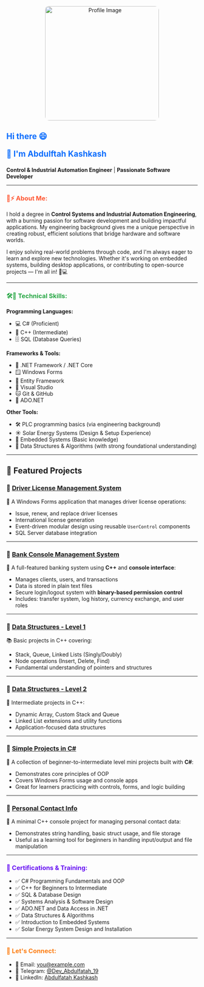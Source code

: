 <p align="center">
  <img src="https://github.com/AbdulftahKashkash/AbdulftahKashkash/blob/main/assets/profile.webp?raw=true" alt="Profile Image" width="300" style="border-radius: 10px;" />
</p>



<h2 style="color:#0d6efd; font-weight:bold;">Hi there 😄
  
  👋 I'm Abdulftah Kashkash</h2>

**Control & Industrial Automation Engineer** | **Passionate Software Developer**

---

<h3 style="color:#ff5733; font-weight:bold;">🚀⚡ About Me:</h3>

I hold a degree in **Control Systems and Industrial Automation Engineering**, with a burning passion for software development and building impactful applications. My engineering background gives me a unique perspective in creating robust, efficient solutions that bridge hardware and software worlds.

I enjoy solving real-world problems through code, and I'm always eager to learn and explore new technologies. Whether it's working on embedded systems, building desktop applications, or contributing to open-source projects — I'm all in! 🔧💻

---

<h3 style="color:#28a745; font-weight:bold;">🛠️💬 Technical Skills:</h3>

**Programming Languages:**

- 💻 C# (Proficient)
- 🧠 C++ (Intermediate)
- 🗄️ SQL (Database Queries)

**Frameworks & Tools:**

- 🧩 .NET Framework / .NET Core
- 🪟 Windows Forms
- 🧪 Entity Framework
- 🧰 Visual Studio
- 🐱 Git & GitHub
- 🔗 ADO.NET

**Other Tools:**

- 🛠️ PLC programming basics (via engineering background)
- ☀️ Solar Energy Systems (Design & Setup Experience)
- 📡 Embedded Systems (Basic knowledge)
- 🧮 Data Structures & Algorithms (with strong foundational understanding)
---

## 📌 Featured Projects

### 🔹 [Driver License Management System](https://github.com/CodacOne/DVLD-DriverLicenseSystem)
🪪 A Windows Forms application that manages driver license operations:
- Issue, renew, and replace driver licenses
- International license generation
- Event-driven modular design using reusable `UserControl` components
- SQL Server database integration

---

### 🔹 [Bank Console Management System](https://github.com/CodacOne/Bank-Console)
🏦 A full-featured banking system using **C++** and **console interface**:
- Manages clients, users, and transactions
- Data is stored in plain text files
- Secure login/logout system with **binary-based permission control**
- Includes: transfer system, log history, currency exchange, and user roles

---

### 🔹 [Data Structures - Level 1](https://github.com/CodacOne/Data-Structure-1)
📚 Basic projects in C++ covering:
- Stack, Queue, Linked Lists (Singly/Doubly)
- Node operations (Insert, Delete, Find)
- Fundamental understanding of pointers and structures

---

### 🔹 [Data Structures - Level 2](https://github.com/CodacOne/Data-Structure-2)
🔧 Intermediate projects in C++:
- Dynamic Array, Custom Stack and Queue
- Linked List extensions and utility functions
- Application-focused data structures

---

### 🔹 [Simple Projects in C#](https://github.com/CodacOne/simple-Project-in-C-sharp)
🧩 A collection of beginner-to-intermediate level mini projects built with **C#**:
- Demonstrates core principles of OOP
- Covers Windows Forms usage and console apps
- Great for learners practicing with controls, forms, and logic building

---

### 🔹 [Personal Contact Info](https://github.com/CodacOne/Contact)
📇 A minimal C++ console project for managing personal contact data:
- Demonstrates string handling, basic struct usage, and file storage
- Useful as a learning tool for beginners in handling input/output and file manipulation


---

<h3 style="color:#6610f2; font-weight:bold;">📜 Certifications & Training:</h3>

- ✅ C# Programming Fundamentals and OOP  
- ✅ C++ for Beginners to Intermediate  
- ✅ SQL & Database Design  
- ✅ Systems Analysis & Software Design  
- ✅ ADO.NET and Data Access in .NET  
- ✅ Data Structures & Algorithms  
- ✅ Introduction to Embedded Systems  
- ✅ Solar Energy System Design and Installation  

---

<h3 style="color:#fd7e14; font-weight:bold;">🤝 Let's Connect:</h3>

- 📧 Email: you@example.com  
- 🔗 Telegram: [@Dev_Abdulfatah_19](https://t.me/Dev_Abdulfatah_19)  
- 💼 LinkedIn: [Abdulfatah Kashkash](https://www.linkedin.com/in/abdulfatah-kashkash-%D8%B9%D8%A8%D8%AF%D8%A7%D9%84%D9%81%D8%AA%D8%A7%D8%AD-2928b7238)

